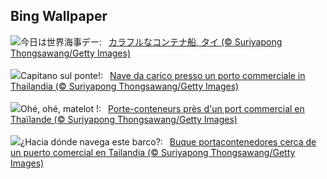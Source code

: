## Bing Wallpaper
![](https://www.bing.com/th?id=OHR.MaritimeDay_JA-JP6354094674_UHD.jpg&w=1000)今日は世界海事デー:&nbsp;&ensp;[カラフルなコンテナ船, タイ (© Suriyapong Thongsawang/Getty Images)](https://www.bing.com/th?id=OHR.MaritimeDay_JA-JP6354094674_UHD.jpg)
<br><br/>
![](https://www.bing.com/th?id=OHR.MaritimeDay_IT-IT6800320885_UHD.jpg&w=1000)Capitano sul ponte!:&nbsp;&ensp;[Nave da carico presso un porto commerciale in Thailandia (© Suriyapong Thongsawang/Getty Images)](https://www.bing.com/th?id=OHR.MaritimeDay_IT-IT6800320885_UHD.jpg)
<br><br/>
![](https://www.bing.com/th?id=OHR.MaritimeDay_FR-FR6769688761_UHD.jpg&w=1000)Ohé, ohé, matelot !:&nbsp;&ensp;[Porte-conteneurs près d'un port commercial en Thaïlande (© Suriyapong Thongsawang/Getty Images)](https://www.bing.com/th?id=OHR.MaritimeDay_FR-FR6769688761_UHD.jpg)
<br><br/>
![](https://www.bing.com/th?id=OHR.MaritimeDay_ES-ES0595599413_UHD.jpg&w=1000)¿Hacia dónde navega este barco?:&nbsp;&ensp;[Buque portacontenedores cerca de un puerto comercial en Tailandia (© Suriyapong Thongsawang/Getty Images)](https://www.bing.com/th?id=OHR.MaritimeDay_ES-ES0595599413_UHD.jpg)
<br><br/>
